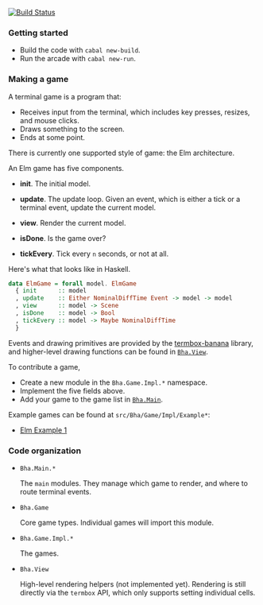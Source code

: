 [![Build Status](https://travis-ci.com/mitchellwrosen/boston-haskell-arcade.svg?branch=master)](https://travis-ci.com/mitchellwrosen/boston-haskell-arcade)

### Getting started

- Build the code with `cabal new-build`.
- Run the arcade with `cabal new-run`.

### Making a game

A terminal game is a program that:

- Receives input from the terminal, which includes key presses, resizes, and mouse clicks.
- Draws something to the screen.
- Ends at some point.

There is currently one supported style of game: the Elm architecture.

An Elm game has five components.

- **init**. The initial model.

- **update**. The update loop. Given an event, which is either a tick or a terminal event, update the current model.

- **view**. Render the current model.

- **isDone**. Is the game over?

- **tickEvery**. Tick every `n` seconds, or not at all.

Here's what that looks like in Haskell.

```haskell
data ElmGame = forall model. ElmGame
  { init      :: model
  , update    :: Either NominalDiffTime Event -> model -> model
  , view      :: model -> Scene
  , isDone    :: model -> Bool
  , tickEvery :: model -> Maybe NominalDiffTime
  }
```

Events and drawing primitives are provided by the [termbox-banana](https://hackage.haskell.org/package/termbox-banana-0.1.0/docs/Termbox-Banana.html) library, and higher-level drawing functions can be found in [`Bha.View`](./src/Bha/View.hs).

To contribute a game,

- Create a new module in the `Bha.Game.Impl.*` namespace.
- Implement the five fields above.
- Add your game to the game list in [`Bha.Main`](./src/Bha/Main.hs).

Example games can be found at `src/Bha/Game/Impl/Example*`:

- [Elm Example 1](./src/Bha/Game/Impl/ElmExample.hs)

### Code organization

- `Bha.Main.*`

  The `main` modules. They manage which game to render, and where to route terminal events.
  
- `Bha.Game`

  Core game types. Individual games will import this module.
  
- `Bha.Game.Impl.*`
  
   The games.
    
- `Bha.View`

  High-level rendering helpers (not implemented yet). Rendering is still directly via the `termbox` API, which only supports setting individual cells.
